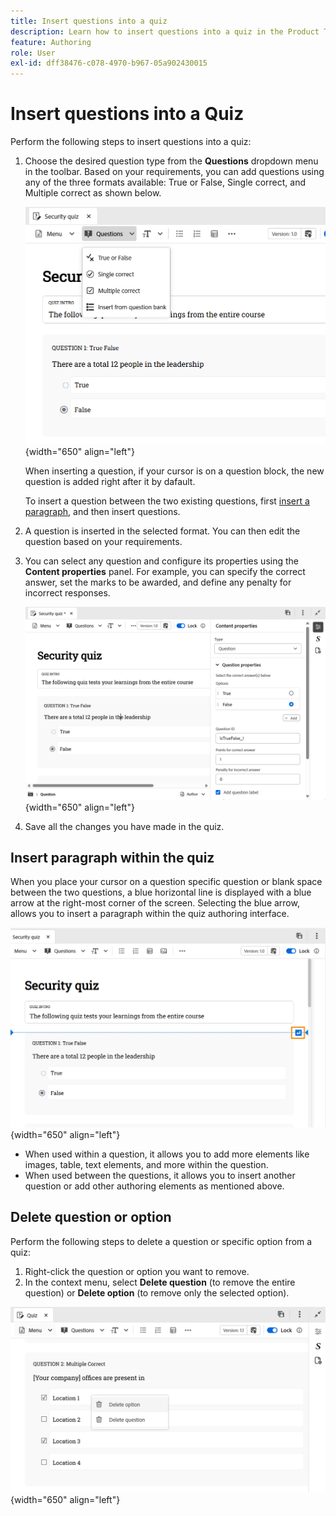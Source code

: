 ```yaml
---
title: Insert questions into a quiz
description: Learn how to insert questions into a quiz in the Product Training and Learning,
feature: Authoring
role: User
exl-id: dff38476-c078-4970-b967-05a902430015
---
```

# Insert questions into a Quiz 

Perform the following steps to insert questions into a quiz: 

1. Choose the desired question type from the **Questions** dropdown menu in the toolbar. Based on your requirements, you can add questions using any of the three formats available: True or False, Single correct, and Multiple correct as shown below. 

    ![](assets/question-types.png){width="650" align="left"}

    When inserting a question, if your cursor is on a question block, the new question is added right after it by dafault.
    
    To insert a question between the two existing questions, first [insert a paragraph](#insert-paragraph-within-the-quiz), and then insert questions. 
   
1. A question is inserted in the selected format. You can then edit the question based on your requirements.    
    
1. You can select any question and configure its properties using the **Content properties** panel. For example, you can specify the correct answer, set the marks to be awarded, and define any penalty for incorrect responses.   

    ![](assets/question-properties.png){width="650" align="left"}

1. Save all the changes you have made in the quiz.

## Insert paragraph within the quiz

When you place your cursor on a question specific question or blank space between the two questions, a blue horizontal line is displayed with a blue arrow at the right-most corner of the screen. Selecting the blue arrow, allows you to insert a paragraph within the quiz authoring interface. 

 ![](assets/insert-paragraph-here-arrow.png){width="650" align="left"} 

- When used within a question, it allows you to add more elements like images, table, text elements, and more within the question.
- When used between the questions, it allows you to insert another question or add other authoring elements as mentioned above.

## Delete question or option

Perform the following steps to delete a question or specific option from a quiz:

1. Right-click the question or option you want to remove.
1. In the context menu, select **Delete question** (to remove the entire question) or **Delete option** (to remove only the selected option).

![](assets/delete-options-lc.png){width="650" align="left"} 